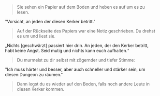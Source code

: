 > Sie sehen ein Papier auf dem Boden und heben es auf um es zu lesen.  
  
"Vorsicht, an jeden der diesen Kerker betritt."  
  
> Auf der Rückseite des Papiers war eine Notiz geschrieben. Du drehst es um und liest sie.  

„Nichts [geschwärzt] passiert hier drin. An jeden, der den Kerker betritt, habt keine Angst. Seid mutig und nichts kann euch aufhalten.“  
  
> Du murmelst zu dir selbst mit zögernder und tiefer Stimme:  

"Ich muss härter und besser, aber auch schneller und stärker sein, um diesen Dungeon zu räumen."  
  
> Dann legst du es wieder auf den Boden, falls noch andere Leute in diesen Kerker kommen.  
